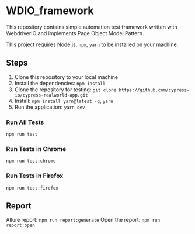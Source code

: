 # WDIO_framework
This repository contains simple automation test framework written with WebdriverIO and implements Page Object Model Pattern.

This project requires [Node.js](https://nodejs.org/en/), `npm`, `yarn` to be installed on your machine. 

## Steps 

1. Clone this repository to your local machine
2. Install the dependencies: `npm install`
3. Clone the repository for testing: `git clone https://github.com/cypress-io/cypress-realworld-app.git`
4. Install: `npm install yarn@latest -g`, `yarn`
5. Run the application: `yarn dev`

### Run All Tests

`npm run test`

### Run Tests in Chrome

`npm run test:chrome`

### Run Tests in Firefox

`npm run test:firefox`

## Report

Allure report: `npm run report:generate`
Open the report: `npm run report:open`